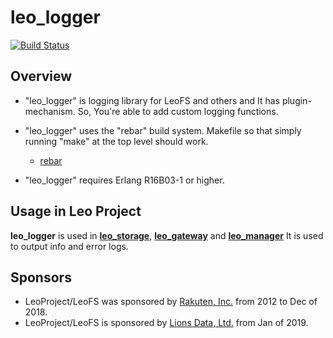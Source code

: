 # leo_logger

[![Build Status](https://api.travis-ci.org/leo-project/leo_logger.svg?branch=develop)](http://travis-ci.org/leo-project/leo_logger)

## Overview

* "leo_logger" is logging library for LeoFS and others and It has plugin-mechanism. So, You're able to add custom logging functions.

* "leo_logger" uses the "rebar" build system. Makefile so that simply running "make" at the top level should work.
  * [rebar](https://github.com/rebar/rebar)
* "leo_logger" requires Erlang R16B03-1 or higher.

## Usage in Leo Project

**leo_logger** is used in [**leo_storage**](https://github.com/leo-project/leo_storage), [**leo_gateway**](https://github.com/leo-project/leo_gateway) and [**leo_manager**](https://github.com/leo-project/leo_manager)
It is used to output info and error logs.


## Sponsors

* LeoProject/LeoFS was sponsored by [Rakuten, Inc.](https://global.rakuten.com/corp/) from 2012 to Dec of 2018.
* LeoProject/LeoFS is sponsored by [Lions Data, Ltd.](https://lions-data.com/) from Jan of 2019.